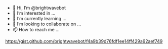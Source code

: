 - 👋 Hi, I’m @brightwavebot
- 👀 I’m interested in ...
- 🌱 I’m currently learning ...
- 💞️ I’m looking to collaborate on ...
- 📫 How to reach me ...

<!---
brightwavebot/brightwavebot is a ✨ special ✨ repository because its `README.md` (this file) appears on your GitHub profile.
You can click the Preview link to take a look at your changes.
--->
https://gist.github.com/brightwavebot/f4a9b39d76fdf1ee14ff429a62aef749
